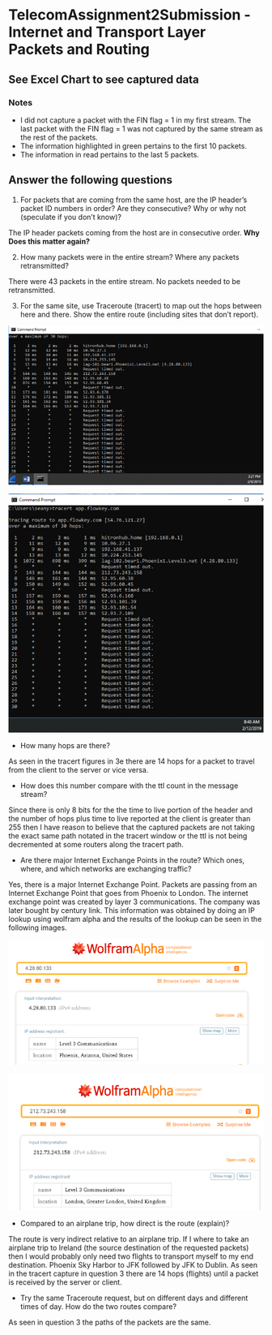 # TelecomAssignment2Submission - Internet and Transport Layer Packets and Routing

## See Excel Chart to see captured data

### Notes

- I did not capture a packet with the FIN flag = 1 in my first stream. The last packet with the FIN flag = 1 was not captured by the same stream as the rest of the packets.
- The information highlighted in green pertains to the first 10 packets.
- The information in read pertains to the last 5 packets.

## Answer the following questions

1. For packets that are coming from the same host, are the IP header’s packet ID numbers in order? Are they consecutive? Why or why not (speculate if you don’t know)?

The IP header packets coming from the host are in consecutive order. **Why Does this matter again?**

2. How many packets were in the entire stream? Where any packets retransmitted?

There were 43 packets in the entire stream. No packets needed to be retransmitted.

3. For the same site, use Traceroute (tracert) to map out the hops between here and there. Show the entire route (including sites that don’t report).

![FirstTracert](./ImageAssets/FirstTracert.PNG)

![SecondTracert](./ImageAssets/SecondTracert.PNG)

- How many hops are there?

As seen in the tracert figures in 3e there are 14 hops for a packet to travel from the client to the server or vice versa.

- How does this number compare with the ttl count in the message stream?

Since there is only 8 bits for the the time to live portion of the header and the number of hops plus time to live reported at the client is greater than 255 then I have reason to believe that the captured packets are not taking the exact same path notated in the tracert window or the ttl is not being decremented at some routers along the tracert path.

- Are there major Internet Exchange Points in the route? Which ones, where, and which networks are exchanging traffic?

Yes, there is a major Internet Exchange Point. Packets are passing from an Internet Exchange Point that goes from Phoenix to London. The internet exchange point was created by layer 3 communications. The company was later bought by century link. This information was obtained by doing an IP lookup using wolfram alpha and the results of the lookup can be seen in the following images.

![IPLookup1](./ImageAssets/IPLookup1.PNG)

![IPLookup2](./ImageAssets/IPLookup2.PNG)

- Compared to an airplane trip, how direct is the route (explain)?

The route is very indirect relative to an airplane trip. If I where to take an airplane trip to Ireland (the source destination of the requested packets) then I would probably only need two flights to transport myself to my end destination. Phoenix Sky Harbor to JFK followed by JFK to Dublin. As seen in the tracert capture in question 3 there are 14 hops (flights) until a packet is received by the server or client.

- Try the same Traceroute request, but on different days and different times of day. How do the two routes compare?

As seen in question 3 the paths of the packets are the same.